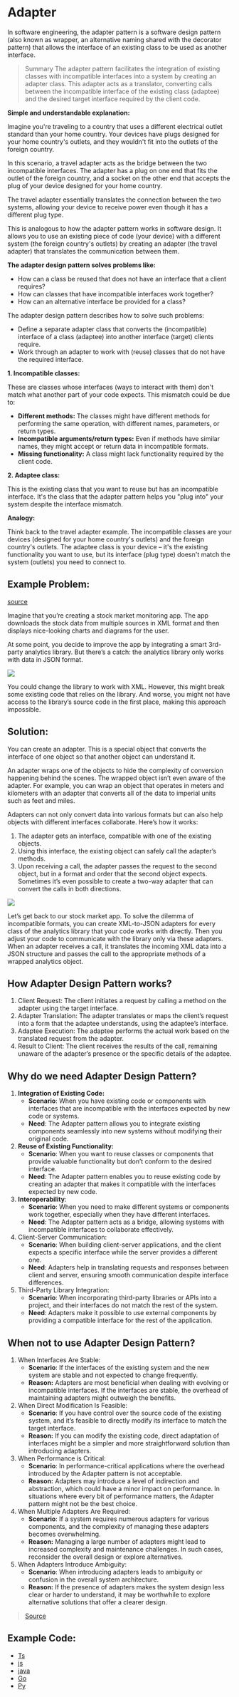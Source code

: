 # Adapter

In software engineering, the adapter pattern is a software design pattern (also known as wrapper, an alternative naming shared with the decorator pattern) that allows the interface of an existing class to be used as another interface.

> Summary  The adapter pattern facilitates the integration of existing classes with incompatible interfaces into a system by creating an adapter class. This adapter acts as a translator, converting calls between the incompatible interface of the existing class (adaptee) and the desired target interface required by the client code.

**Simple and understandable explanation:**

Imagine you're traveling to a country that uses a different electrical outlet standard than your home country. Your devices have plugs designed for your home country's outlets, and they wouldn't fit into the outlets of the foreign country.

In this scenario, a travel adapter acts as the bridge between the two incompatible interfaces. The adapter has a plug on one end that fits the outlet of the foreign country, and a socket on the other end that accepts the plug of your device designed for your home country.

The travel adapter essentially translates the connection between the two systems, allowing your device to receive power even though it has a different plug type.

This is analogous to how the adapter pattern works in software design. It allows you to use an existing piece of code (your device) with a different system (the foreign country's outlets) by creating an adapter (the travel adapter) that translates the communication between them.

**The adapter design pattern solves problems like:**

* How can a class be reused that does not have an interface that a client requires?
* How can classes that have incompatible interfaces work together?
* How can an alternative interface be provided for a class?

The adapter design pattern describes how to solve such problems:

* Define a separate adapter class that converts the (incompatible) interface of a class (adaptee) into another interface (target) clients require.
* Work through an adapter to work with (reuse) classes that do not have the required interface.

**1. Incompatible classes:**

These are classes whose interfaces (ways to interact with them) don't match what another part of your code expects. This mismatch could be due to:

* **Different methods:** The classes might have different methods for performing the same operation, with different names, parameters, or return types.
* **Incompatible arguments/return types:** Even if methods have similar names, they might accept or return data in incompatible formats. 
* **Missing functionality:** A class might lack functionality required by the client code.

**2. Adaptee class:**

This is the existing class that you want to reuse but has an incompatible interface. It's the class that the adapter pattern helps you "plug into" your system despite the interface mismatch.

**Analogy:**

Think back to the travel adapter example. The incompatible classes are your devices (designed for your home country's outlets) and the foreign country's outlets. The adaptee class is your device – it's the existing functionality you want to use, but its interface (plug type) doesn't match the system (outlets) you need to connect to.


## Example Problem:
[source](https://www.geeksforgeeks.org/adapter-pattern/)

Imagine that you’re creating a stock market monitoring app. The app downloads the stock data from multiple sources in XML format and then displays nice-looking charts and diagrams for the user.

At some point, you decide to improve the app by integrating a smart 3rd-party analytics library. But there’s a catch: the analytics library only works with data in JSON format.

![](https://refactoring.guru/images/patterns/diagrams/adapter/problem-en.png?id=60d01f6c72ba85030cd52d5955caa3d8)

You could change the library to work with XML. However, this might break some existing code that relies on the library. And worse, you might not have access to the library’s source code in the first place, making this approach impossible.

## Solution:

You can create an adapter. This is a special object that converts the interface of one object so that another object can understand it.

An adapter wraps one of the objects to hide the complexity of conversion happening behind the scenes. The wrapped object isn’t even aware of the adapter. For example, you can wrap an object that operates in meters and kilometers with an adapter that converts all of the data to imperial units such as feet and miles.

Adapters can not only convert data into various formats but can also help objects with different interfaces collaborate. Here’s how it works:

1. The adapter gets an interface, compatible with one of the existing objects.
2. Using this interface, the existing object can safely call the adapter’s methods.
3. Upon receiving a call, the adapter passes the request to the second object, but in a format and order that the second object expects.
Sometimes it’s even possible to create a two-way adapter that can convert the calls in both directions.

![](https://refactoring.guru/images/patterns/diagrams/adapter/solution-en.png?id=5f4f1b4575236a3853f274b690bd6656)

Let’s get back to our stock market app. To solve the dilemma of incompatible formats, you can create XML-to-JSON adapters for every class of the analytics library that your code works with directly. Then you adjust your code to communicate with the library only via these adapters. When an adapter receives a call, it translates the incoming XML data into a JSON structure and passes the call to the appropriate methods of a wrapped analytics object.


## How Adapter Design Pattern works?
1. Client Request:
The client initiates a request by calling a method on the adapter using the target interface.
2. Adapter Translation:
The adapter translates or maps the client’s request into a form that the adaptee understands, using the adaptee’s interface.
3. Adaptee Execution:
The adaptee performs the actual work based on the translated request from the adapter.
4. Result to Client:
The client receives the results of the call, remaining unaware of the adapter’s presence or the specific details of the adaptee.

## Why do we need Adapter Design Pattern?
1. **Integration of Existing Code:**
    - **Scenario**: When you have existing code or components with interfaces that are incompatible with the interfaces expected by     new code or systems.
    - **Need**: The Adapter pattern allows you to integrate existing components seamlessly into new systems without modifying their original code.
2. **Reuse of Existing Functionality:**
    * **Scenario**: When you want to reuse classes or components that provide valuable functionality but don’t conform to the desired   interface.
    * **Need**: The Adapter pattern enables you to reuse existing code by creating an adapter that makes it compatible with the interfaces expected by new code.
3. **Interoperability**:
    * **Scenario**: When you need to make different systems or components work together, especially when they have different    interfaces.
    * **Need**: The Adapter pattern acts as a bridge, allowing systems with incompatible interfaces to collaborate effectively.
4. Client-Server Communication:
    - **Scenario**: When building client-server applications, and the client expects a specific interface while the server provides a   different one.
    - **Need**: Adapters help in translating requests and responses between client and server, ensuring smooth communication despite    interface differences.
5. Third-Party Library Integration:
    - **Scenario**: When incorporating third-party libraries or APIs into a project, and their interfaces do not match the rest of the  system.
    - **Need**: Adapters make it possible to use external components by providing a compatible interface for the rest of the application.
## When not to use Adapter Design Pattern?
1. When Interfaces Are Stable:
    * **Scenario**: If the interfaces of the existing system and the new system are stable and not expected to change frequently.
    * **Reason:** Adapters are most beneficial when dealing with evolving or incompatible interfaces. If the interfaces are stable, the overhead of maintaining adapters might outweigh the benefits.
2. When Direct Modification Is Feasible:
    * **Scenario**: If you have control over the source code of the existing system, and it’s feasible to directly modify its interface to match the target interface.
    * **Reason:** If you can modify the existing code, direct adaptation of interfaces might be a simpler and more straightforward solution than introducing adapters.
3. When Performance is Critical:
    * **Scenario**: In performance-critical applications where the overhead introduced by the Adapter pattern is not acceptable.
    * **Reason:** Adapters may introduce a level of indirection and abstraction, which could have a minor impact on performance. In situations where every bit of performance matters, the Adapter pattern might not be the best choice.
4. When Multiple Adapters Are Required:
    * **Scenario**: If a system requires numerous adapters for various components, and the complexity of managing these adapters becomes overwhelming.
    * **Reason:** Managing a large number of adapters might lead to increased complexity and maintenance challenges. In such cases, reconsider the overall design or explore alternatives.
5. When Adapters Introduce Ambiguity:
    * **Scenario**: When introducing adapters leads to ambiguity or confusion in the overall system architecture.
    * **Reason:** If the presence of adapters makes the system design less clear or harder to understand, it may be worthwhile to explore alternative solutions that offer a clearer design.
> [Source](https://www.geeksforgeeks.org/adapter-pattern/)


## Example Code:
- [Ts]()
- [js]()
- [java]()
- [Go]()
- [Py]()